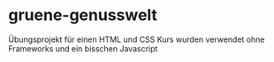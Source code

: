 # gruene-genusswelt
 Übungsprojekt für einen HTML und CSS Kurs wurden verwendet ohne Frameworks und ein bisschen Javascript
